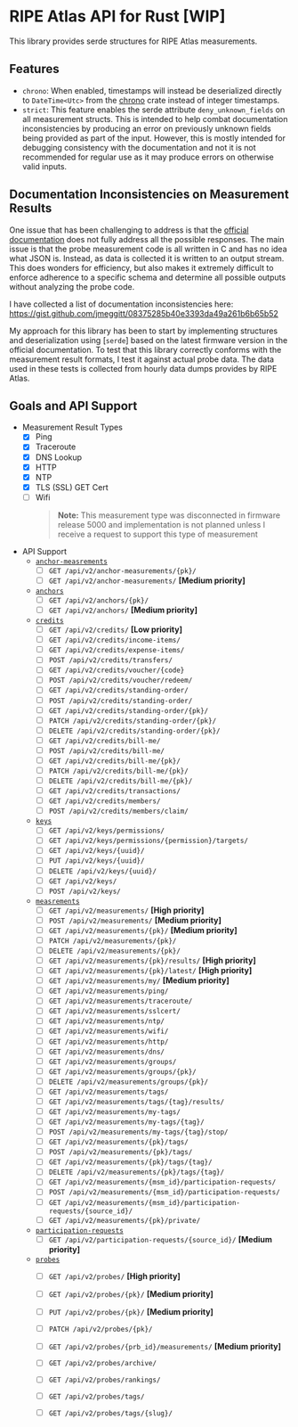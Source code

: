 # RIPE Atlas API for Rust [WIP]
This library provides serde structures for RIPE Atlas measurements.


## Features
 - `chrono`: When enabled, timestamps will instead be deserialized directly to `DateTime<Utc>` from the [chrono] crate
   instead of integer timestamps.
 - `strict`: This feature enables the serde attribute `deny_unknown_fields` on all measurement structs. This is intended
   to help combat documentation inconsistencies by producing an error on previously unknown fields being provided as
   part of the input. However, this is mostly intended for debugging consistency with the documentation and not it is
   not recommended for regular use as it may produce errors on otherwise valid inputs.


## Documentation Inconsistencies on Measurement Results
One issue that has been challenging to address is that the [official documentation] does not fully address all the
possible responses. The main issue is that the probe measurement code is all written in C and has no idea what JSON is.
Instead, as data is collected it is written to an output stream. This does wonders for efficiency, but also makes it
extremely difficult to enforce adherence to a specific schema and determine all possible outputs without analyzing the
probe code.

I have collected a list of documentation inconsistencies here: https://gist.github.com/jmeggitt/08375285b40e3393da49a261b6b65b52

My approach for this library has been to start by implementing structures and deserialization using [`serde`] based on
the latest firmware version in the official documentation. To test that this library correctly conforms with the
measurement result formats, I test it against actual probe data. The data used in these tests is collected from hourly
data dumps provides by RIPE Atlas.

## Goals and API Support
 - Measurement Result Types
   - [x] Ping
   - [x] Traceroute
   - [x] DNS Lookup
   - [x] HTTP
   - [x] NTP
   - [x] TLS (SSL) GET Cert
   - [ ] Wifi
      > **Note:** This measurement type was disconnected in firmware release 5000 and implementation is not planned unless
     I receive a request to support this type of measurement
 - API Support
   - [`anchor-measrements`]
     - [ ] `GET /api/v2/anchor-measurements/{pk}/`
     - [ ] `GET /api/v2/anchor-measurements/` **[Medium priority]**
   - [`anchors`]
     - [ ] `GET /api/v2/anchors/{pk}/`
     - [ ] `GET /api/v2/anchors/` **[Medium priority]**
   - [`credits`]
     - [ ] `GET /api/v2/credits/` **[Low priority]**
     - [ ] `GET /api/v2/credits/income-items/`
     - [ ] `GET /api/v2/credits/expense-items/`
     - [ ] `POST /api/v2/credits/transfers/`
     - [ ] `GET /api/v2/credits/voucher/{code}`
     - [ ] `POST /api/v2/credits/voucher/redeem/`
     - [ ] `GET /api/v2/credits/standing-order/`
     - [ ] `POST /api/v2/credits/standing-order/`
     - [ ] `GET /api/v2/credits/standing-order/{pk}/`
     - [ ] `PATCH /api/v2/credits/standing-order/{pk}/`
     - [ ] `DELETE /api/v2/credits/standing-order/{pk}/`
     - [ ] `GET /api/v2/credits/bill-me/`
     - [ ] `POST /api/v2/credits/bill-me/`
     - [ ] `GET /api/v2/credits/bill-me/{pk}/`
     - [ ] `PATCH /api/v2/credits/bill-me/{pk}/`
     - [ ] `DELETE /api/v2/credits/bill-me/{pk}/`
     - [ ] `GET /api/v2/credits/transactions/`
     - [ ] `GET /api/v2/credits/members/`
     - [ ] `POST /api/v2/credits/members/claim/`
   - [`keys`]
     - [ ] `GET /api/v2/keys/permissions/`
     - [ ] `GET /api/v2/keys/permissions/{permission}/targets/`
     - [ ] `GET /api/v2/keys/{uuid}/`
     - [ ] `PUT /api/v2/keys/{uuid}/`
     - [ ] `DELETE /api/v2/keys/{uuid}/`
     - [ ] `GET /api/v2/keys/`
     - [ ] `POST /api/v2/keys/`
   - [`measrements`]
     - [ ] `GET /api/v2/measurements/` **[High priority]**
     - [ ] `POST /api/v2/measurements/` **[Medium priority]**
     - [ ] `GET /api/v2/measurements/{pk}/` **[Medium priority]**
     - [ ] `PATCH /api/v2/measurements/{pk}/`
     - [ ] `DELETE /api/v2/measurements/{pk}/`
     - [ ] `GET /api/v2/measurements/{pk}/results/` **[High priority]**
     - [ ] `GET /api/v2/measurements/{pk}/latest/` **[High priority]**
     - [ ] `GET /api/v2/measurements/my/`  **[Medium priority]**
     - [ ] `GET /api/v2/measurements/ping/`
     - [ ] `GET /api/v2/measurements/traceroute/`
     - [ ] `GET /api/v2/measurements/sslcert/`
     - [ ] `GET /api/v2/measurements/ntp/`
     - [ ] `GET /api/v2/measurements/wifi/`
     - [ ] `GET /api/v2/measurements/http/`
     - [ ] `GET /api/v2/measurements/dns/`
     - [ ] `GET /api/v2/measurements/groups/`
     - [ ] `GET /api/v2/measurements/groups/{pk}/`
     - [ ] `DELETE /api/v2/measurements/groups/{pk}/`
     - [ ] `GET /api/v2/measurements/tags/`
     - [ ] `GET /api/v2/measurements/tags/{tag}/results/`
     - [ ] `GET /api/v2/measurements/my-tags/`
     - [ ] `GET /api/v2/measurements/my-tags/{tag}/`
     - [ ] `POST /api/v2/measurements/my-tags/{tag}/stop/`
     - [ ] `GET /api/v2/measurements/{pk}/tags/`
     - [ ] `POST /api/v2/measurements/{pk}/tags/`
     - [ ] `GET /api/v2/measurements/{pk}/tags/{tag}/`
     - [ ] `DELETE /api/v2/measurements/{pk}/tags/{tag}/`
     - [ ] `GET /api/v2/measurements/{msm_id}/participation-requests/`
     - [ ] `POST /api/v2/measurements/{msm_id}/participation-requests/`
     - [ ] `GET /api/v2/measurements/{msm_id}/participation-requests/{source_id}/`
     - [ ] `GET /api/v2/measurements/{pk}/private/`
   - [`participation-requests`]
     - [ ] `GET /api/v2/participation-requests/{source_id}/` **[Medium priority]**
   - [`probes`]
     - [ ] `GET /api/v2/probes/` **[High priority]**
     - [ ] `GET /api/v2/probes/{pk}/` **[Medium priority]**
     - [ ] `PUT /api/v2/probes/{pk}/` **[Medium priority]**
     - [ ] `PATCH /api/v2/probes/{pk}/`
     - [ ] `GET /api/v2/probes/{prb_id}/measurements/` **[Medium priority]**
     - [ ] `GET /api/v2/probes/archive/`
     - [ ] `GET /api/v2/probes/rankings/`
     - [ ] `GET /api/v2/probes/tags/`
     - [ ] `GET /api/v2/probes/tags/{slug}/`

   
[official documentation]: https://atlas.ripe.net/docs/apis/result-format/#version-5000
[chrono]: https://crates.io/crates/chrono
[`anchor-measrements`]: https://atlas.ripe.net/docs/apis/rest-api-reference/#anchor-measurements
[`anchors`]: https://atlas.ripe.net/docs/apis/rest-api-reference/#anchors
[`credits`]: https://atlas.ripe.net/docs/apis/rest-api-reference/#credits
[`keys`]: https://atlas.ripe.net/docs/apis/rest-api-reference/#keys
[`measrements`]: https://atlas.ripe.net/docs/apis/rest-api-reference/#measurements
[`participation-requests`]: https://atlas.ripe.net/docs/apis/rest-api-reference/#participation-requests
[`probes`]: https://atlas.ripe.net/docs/apis/rest-api-reference/#probes